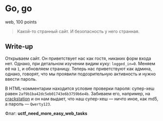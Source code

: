 # Go, go
web, 100 points

> Какой-то странный сайт. И безопасность у него странная.

## Write-up
Открываем сайт. Он приветствует нас как гостя, никаких форм входа нет. Однако, при детальном изучении видим куку: `logged_in=0`. Меняем её на `1`, и обновляем страницу. Теперь нас приветствуют как админа, однако, говорят, что мы проявили подозрительную активность и нужно ввести пароль.

В HTML-комментарии находится условие проверки пароля: супер-хеш равен `2af9b1ba42dc5eb01743e6b3759b6e4b`. Забиваем его, например, на [crackstation](http://crackstation.net) и он нам выдает, что наш супер-хеш — ничто иное, как md5, а пароль — `Qwerty123`.

Флаг: **uctf_need_more_easy_web_tasks**
